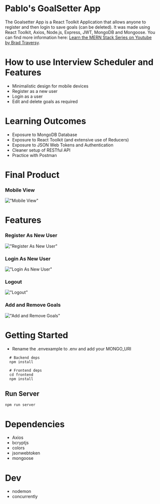# Pablo's GoalSetter App

The Goalsetter App is a React Toolkit Application that allows anyone to register and then login to save goals (can be deleted). It was made using React Toolkit, Axios, Node.js, Express, JWT, MongoDB and Mongoose. You can find more information here: [Learn the MERN Stack Series on Youtube by Brad Traversy](https://www.youtube.com/watch?v=-0exw-9YJBo&list=PLillGF-RfqbbQeVSccR9PGKHzPJSWqcsm).

# How to use Interview Scheduler and Features

- Minimalistic design for mobile devices
- Register as a new user
- Login as a user
- Edit and delete goals as required

# Learning Outcomes

- Exposure to MongoDB Database
- Exposure to React Toolkit (and extensive use of Reducers)
- Exposure to JSON Web Tokens and Authentication
- Cleaner setup of RESTful API
- Practice with Postman

# Final Product

### Mobile View

!["Mobile View"](https://github.com/tackpablo/goalsetter-app/blob/main/public/images/Goal%20Page.png)

# Features

### Register As New User

!["Register As New User"](https://github.com/tackpablo/goalsetter-app/blob/main/public/images/Register.gif)

### Login As New User

!["Login As New User"](https://github.com/tackpablo/goalsetter-app/blob/main/public/images/Login.gif)

### Logout

!["Logout"](https://github.com/tackpablo/goalsetter-app/blob/main/public/images/Logout.gif)

### Add and Remove Goals

!["Add and Remove Goals"](https://github.com/tackpablo/goalsetter-app/blob/main/public/images/Add-Remove%20Goals.gif)

# Getting Started

- Rename the .envexample to .env and add your MONGO_URI

```
  # Backend deps
  npm install

  # Frontend deps
  cd frontend
  npm install
```

## Run Server

```
npm run server
```

# Dependencies

- Axios
- bcryptjs
- colors
- jsonwebtoken
- mongoose

# Dev

- nodemon
- concurrently
